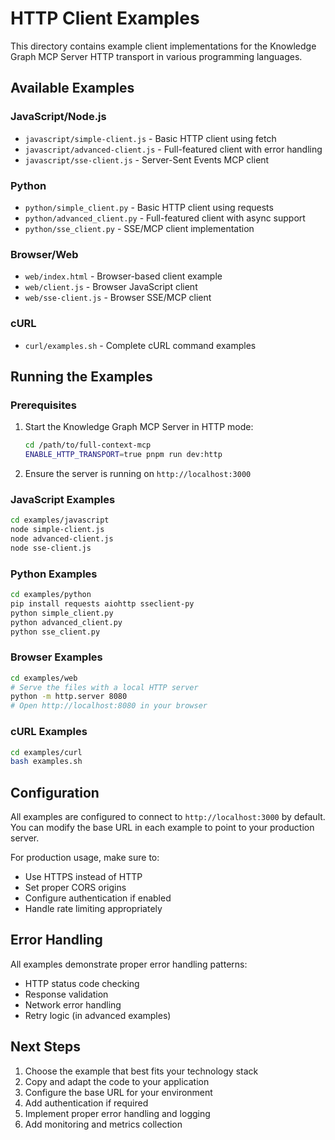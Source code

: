 # HTTP Client Examples

This directory contains example client implementations for the Knowledge Graph MCP Server HTTP transport in various programming languages.

## Available Examples

### JavaScript/Node.js
- `javascript/simple-client.js` - Basic HTTP client using fetch
- `javascript/advanced-client.js` - Full-featured client with error handling
- `javascript/sse-client.js` - Server-Sent Events MCP client

### Python
- `python/simple_client.py` - Basic HTTP client using requests
- `python/advanced_client.py` - Full-featured client with async support
- `python/sse_client.py` - SSE/MCP client implementation

### Browser/Web
- `web/index.html` - Browser-based client example
- `web/client.js` - Browser JavaScript client
- `web/sse-client.js` - Browser SSE/MCP client

### cURL
- `curl/examples.sh` - Complete cURL command examples

## Running the Examples

### Prerequisites

1. Start the Knowledge Graph MCP Server in HTTP mode:
   ```bash
   cd /path/to/full-context-mcp
   ENABLE_HTTP_TRANSPORT=true pnpm run dev:http
   ```

2. Ensure the server is running on `http://localhost:3000`

### JavaScript Examples

```bash
cd examples/javascript
node simple-client.js
node advanced-client.js
node sse-client.js
```

### Python Examples

```bash
cd examples/python
pip install requests aiohttp sseclient-py
python simple_client.py
python advanced_client.py
python sse_client.py
```

### Browser Examples

```bash
cd examples/web
# Serve the files with a local HTTP server
python -m http.server 8080
# Open http://localhost:8080 in your browser
```

### cURL Examples

```bash
cd examples/curl
bash examples.sh
```

## Configuration

All examples are configured to connect to `http://localhost:3000` by default. You can modify the base URL in each example to point to your production server.

For production usage, make sure to:
- Use HTTPS instead of HTTP
- Set proper CORS origins
- Configure authentication if enabled
- Handle rate limiting appropriately

## Error Handling

All examples demonstrate proper error handling patterns:
- HTTP status code checking
- Response validation
- Network error handling
- Retry logic (in advanced examples)

## Next Steps

1. Choose the example that best fits your technology stack
2. Copy and adapt the code to your application
3. Configure the base URL for your environment
4. Add authentication if required
5. Implement proper error handling and logging
6. Add monitoring and metrics collection